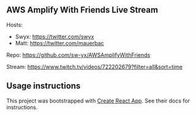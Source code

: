 ## AWS Amplify With Friends Live Stream

Hosts:

- Swyx: https://twitter.com/swyx
- Matt: https://twitter.com/mauerbac

Repo: https://github.com/sw-yx/AWSAmplifyWithFriends

Stream: https://www.twitch.tv/videos/722202679?filter=all&sort=time

## Usage instructions

This project was bootstrapped with [Create React App](https://github.com/facebook/create-react-app). See their docs for instructions.
